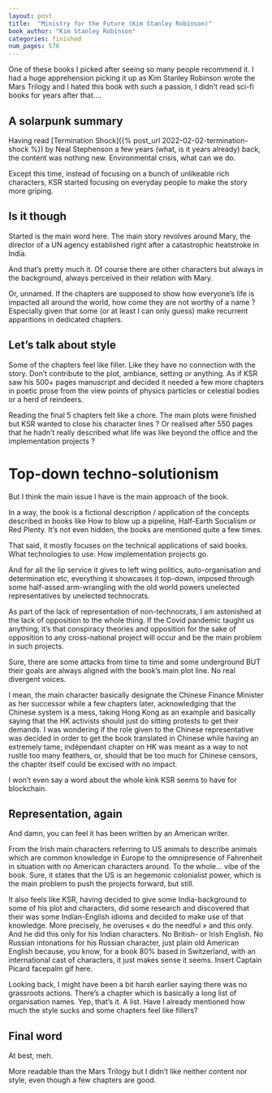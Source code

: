 ```yaml
---
layout: post
title:  "Ministry for the Future (Kim Stanley Robinson)"
book_author: "Kim Stanley Robinson"
categories: finished
num_pages: 576
---
```


One of these books I picked after seeing so many people recommend it. I had a huge apprehension picking it up as Kim Stanley Robinson wrote the Mars Trilogy and I hated this book with such a passion, I didn’t read sci-fi books for years after that….

## A solarpunk summary

Having read [Termination Shock]({% post_url 2022-02-02-termination-shock %}) by Neal Stephenson a few years (what, is it years already) back, the content was nothing new. Environmental crisis, what can we do.

Except this time, instead of focusing on a bunch of unlikeable rich characters, KSR started focusing on everyday people to make the story more griping.

## Is it though

Started is the main word here. The main story revolves around Mary, the director of a UN agency established right after a catastrophic heatstroke in India.

And that’s pretty much it. Of course there are other characters but always in the background, always perceived in their relation with Mary.

Or, unnamed. If the chapters are supposed to show how everyone’s life is impacted all around the world, how come they are not worthy of a name ? Especially given that some (or at least I can only guess) make recurrent apparitions in dedicated chapters.

## Let’s talk about style

Some of the chapters feel like filler. Like they have no connection with the story. Don’t contribute to the plot, ambiance, setting or anything. As if KSR saw his 500+ pages manuscript and decided it needed a few more chapters in poetic prose from the view points of physics particles or celestial bodies or a herd of reindeers.

Reading the final 5 chapters felt like a chore. The main plots were finished but KSR wanted to close his character lines ? Or realised after 550 pages that he hadn’t really described what life was like beyond the office and the implementation projects ?

# Top-down techno-solutionism

But I think the main issue I have is the main approach of the book.

In a way, the book is a fictional description / application of the concepts described in books like How to blow up a pipeline, Half-Earth Socialism or Red Plenty. It’s not even hidden, the books are mentioned quite a few times.

That said, it mostly focuses on the technical applications of said books. What technologies to use. How implementation projects go.

And for all the lip service it gives to left wing politics, auto-organisation and determination etc, everything it showcases it top-down, imposed through some half-assed arm-wrangling with the old world powers unelected representatives by unelected technocrats.

As part of the lack of representation of non-technocrats, I am astonished at the lack of opposition to the whole thing. If the Covid pandemic taught us anything, it’s that conspiracy theories and opposition for the sake of opposition to any cross-national project will occur and be the main problem in such projects.

Sure, there are some attacks from time to time and some underground BUT their goals are always aligned with the book’s main plot line. No real divergent voices.

I mean, the main character basically designate the Chinese Finance Minister as her successor while a few chapters later, acknowledging that the Chinese system is a mess, taking Hong Kong as an example and basically saying that the HK activists should just do sitting protests to get their demands. I was wondering if the role given to the Chinese representative was decided in order to get the book translated in Chinese while having an extremely tame, indépendant chapter on HK was meant as a way to not rustle too many feathers, or, should that be too much for Chinese censors, the chapter itself could be excised with no impact.

I won’t even say a word about the whole kink KSR seems to have for blockchain.

## Representation, again

And damn, you can feel it has been written by an American writer. 

From the Irish main characters referring to US animals to describe animals which are common knowledge in Europe to the omnipresence of Fahrenheit in situation with no American characters around. To the whole… vibe of the book. Sure, it states that the US is an hegemonic colonialist power, which is the main problem to push the projects forward, but still.

It also feels like KSR, having decided to give some India-background to some of his plot and characters, did some research and discovered that their was some Indian-English idioms and decided to make use of that knowledge. More precisely, he overuses « do the needful » and this only. And he did this only for his Indian characters. No British- or Irish English. No Russian intonations for his Russian character, just plain old American English because, you know, for a book 80% based in Switzerland, with an international cast of characters, it just makes sense it seems. Insert Captain Picard facepalm gif here.

Looking back, I might have been a bit harsh earlier saying there was no grassroots actions. There’s a chapter which is basically a long list of organisation names. Yep, that’s it. A list. Have I already mentioned how much the style sucks and some chapters feel like fillers?

## Final word

At best, meh.

More readable than the Mars Trilogy but I didn’t like neither content nor style, even though a few chapters are good.
